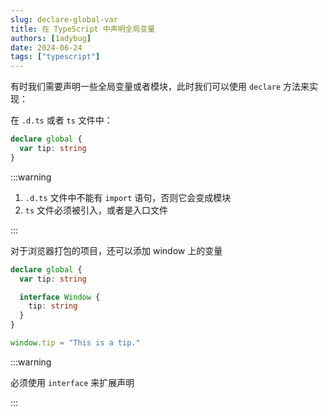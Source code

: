 ```yaml
---
slug: declare-global-var
title: 在 TypeScript 中声明全局变量
authors: [1adybug]
date: 2024-06-24
tags: ["typescript"]
---
```


有时我们需要声明一些全局变量或者模块，此时我们可以使用 `declare` 方法来实现：

在 `.d.ts` 或者 `ts` 文件中：

```typescript
declare global {
  var tip: string
}
```

:::warning

1. `.d.ts` 文件中不能有 `import` 语句，否则它会变成模块
2. `ts` 文件必须被引入，或者是入口文件

:::

对于浏览器打包的项目，还可以添加 window 上的变量

```typescript
declare global {
  var tip: string

  interface Window {
    tip: string
  }
}

window.tip = "This is a tip."
```

:::warning

必须使用 `interface` 来扩展声明

:::
